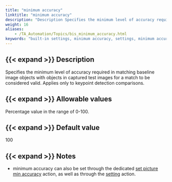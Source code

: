 ```yaml
--- 
title: "minimum accuracy"
linktitle: "minimum accuracy"
description: "Description Specifies the minimum level of accuracy required in matching baseline image objects with objects in captured test images for a match to be considered valid. Applies only to keypoint ..."
weight: 16
aliases: 
    - /TA_Automation/Topics/bis_minimum_accuracy.html
keywords: "built-in settings, minimum accuracy, settings, minimum accuracy, minimum accuracy (settings), minimum accuracy in matching objects in baseline image with objects in captured test image, minimum degree of accuracy in image matching"
---
```


## {{< expand >}} Description

Specifies the minimum level of accuracy required in matching baseline image objects with objects in captured test images for a match to be considered valid. Applies only to keypoint detection comparisons.

## {{< expand >}} Allowable values

Percentage value in the range of 0-100.

## {{< expand >}} Default value

100

## {{< expand >}} Notes

-   minimum accuracy can also be set through the dedicated [set picture min accuracy](/automation-guide/action-based-testing-language/built-in-actions/user-interface-actions/picture-handling/set-picture-min-accuracy) action, as well as through the [setting](/automation-guide/action-based-testing-language/built-in-actions/test-support-actions/value-handling/setting) action.




